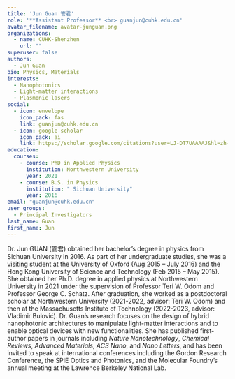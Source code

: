 ```yaml
---
title: 'Jun Guan 管君'
role: '**Assistant Professor** <br> guanjun@cuhk.edu.cn'
avatar_filename: avatar-junguan.png
organizations:
  - name: CUHK-Shenzhen
    url: ""
superuser: false
authors:
  - Jun Guan
bio: Physics, Materials
interests:
  - Nanophotonics
  - Light-matter interactions
  - Plasmonic lasers
social:
  - icon: envelope
    icon_pack: fas
    link: guanjun@cuhk.edu.cn
  - icon: google-scholar
    icon_pack: ai
    link: https://scholar.google.com/citations?user=LJ-DT7UAAAAJ&hl=zh-TW&oi=sra
education:
  courses:
    - course: PhD in Applied Physics
      institution: Northwestern University
      year: 2021
    - course: B.S. in Physics
      institution: " Sichuan University"
      year: 2016
email: "guanjun@cuhk.edu.cn"
user_groups:
  - Principal Investigators
last_name: Guan
first_name: Jun
---
```

Dr. Jun GUAN (管君) obtained her bachelor’s degree in physics from Sichuan University in 2016. As part of her undergraduate studies, she was a visiting student at the University of Oxford (Aug 2015 – July 2016) and the Hong Kong University of Science and Technology (Feb 2015 – May 2015). She obtained her Ph.D. degree in applied physics at Northwestern University in 2021 under the supervision of Professor Teri W. Odom and Professor George C. Schatz. 
After graduation, she worked as a postdoctoral scholar at Northwestern University (2021-2022, advisor: Teri W. Odom) and then at the Massachusetts Institute of Technology (2022-2023, advisor: Vladimir Bulović). 
Dr. Guan’s research focuses on the design of hybrid nanophotonic architectures to manipulate light-matter interactions and to enable optical devices with new functionalities. 
She has published first-author papers in journals including *Nature Nanotechnology*, *Chemical Reviews*, *Advanced Materials*, *ACS Nano*, and *Nano Letters*, and has been invited to speak at international conferences including the Gordon Research Conference, the SPIE Optics and Photonics, and the Molecular Foundry’s annual meeting at the Lawrence Berkeley National Lab.

